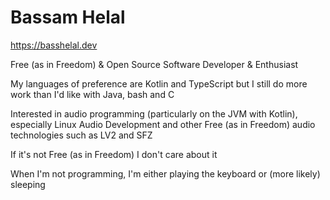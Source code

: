 # Bassam Helal

https://basshelal.dev

Free (as in Freedom) & Open Source Software Developer & Enthusiast

My languages of preference are Kotlin and TypeScript but I still do more work than I'd like with Java, bash and C

Interested in audio programming (particularly on the JVM with Kotlin), especially Linux Audio Development and other Free (as in Freedom) audio technologies such as LV2 and SFZ

If it's not Free (as in Freedom) I don't care about it

When I'm not programming, I'm either playing the keyboard or (more likely) sleeping
